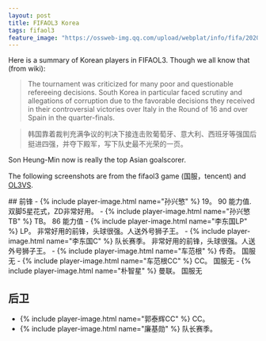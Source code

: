 ```yaml
---
layout: post
title: FIFAOL3 Korea
tags: fifaol3
feature_image: "https://ossweb-img.qq.com/upload/webplat/info/fifa/20200325/60363374209438.jpg"
---
```


Here is a summary of Korean players in FIFAOL3. Though we all know that (from wiki):
> The tournament was criticized for many poor and questionable refereeing decisions. South Korea in particular faced scrutiny and allegations of corruption due to the favorable decisions they received in their controversial victories over Italy in the Round of 16 and over Spain in the quarter-finals.

> 韩国靠着裁判充满争议的判决下接连击败葡萄牙、意大利、西班牙等强国后挺进四强，并夺下殿军，写下队史最不光荣的一页。

Son Heung-Min now is really the top Asian goalscorer.

The following screenshots are from the fifaol3 game (国服，tencent) and [OL3VS](https://www.ol3vs.com/).
<div class="nodec">
## 前锋
- {% include player-image.html name="孙兴慜" %} 19。 90 能力值. 双脚5星花式，ZD非常好用。
- {% include player-image.html name="孙兴慜TB" %} TB。 86 能力值
- {% include player-image.html name="李东国LP" %} LP。 非常好用的前锋，头球很强。人送外号狮子王。
- {% include player-image.html name="李东国C" %} 队长赛季。 非常好用的前锋，头球很强。人送外号狮子王。
- {% include player-image.html name="车范根" %} 传奇。 国服无
- {% include player-image.html name="车范根CC" %} CC。 国服无
- {% include player-image.html name="朴智星" %} 曼联。 国服无

## 后卫
- {% include player-image.html name="郭泰辉CC" %} CC。
- {% include player-image.html name="廉基勋" %} 队长赛季。



</div>
